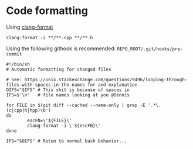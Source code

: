 # Code formatting

Using [clang-format](https://clang.llvm.org/docs/ClangFormat.html)

```shell
clang-format -i **/**.cpp **/**.h
```

Using the following githook is recommended:
`REPO_ROOT/.git/hooks/pre-commit`

```shell
#!/bin/sh
# Automatic formatting for changed files

# See: https://unix.stackexchange.com/questions/9496/looping-through-files-with-spaces-in-the-names for and explanation
OIFS="$IFS" # This shit is because of spaces in
IFS=$'\n'   # file names looking at you @Dennis

for FILE in $(git diff --cached --name-only | grep -E '.*\.(c|cpp|h|hpp)\b')
do
        escFN=\'${FILE}\'
        clang-format -i \'${escFN}\'
done

IFS="$OIFS" # Retun to normal bash behavior...
```
